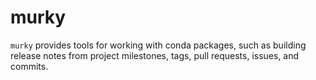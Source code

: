 # murky

`murky` provides tools for working with conda packages, such as building release notes from project milestones, tags, pull requests, issues, and commits.
